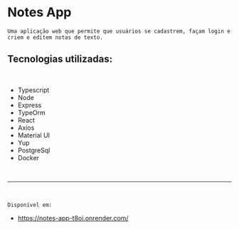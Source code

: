 # Notes App

    Uma aplicação web que permite que usuários se cadastrem, façam login e criem e editem notas de texto.

## Tecnologias utilizadas:

<br>

- Typescript
- Node
- Express
- TypeOrm
- React
- Axios
- Material UI
- Yup
- PostgreSql
- Docker

<br>
<hr>
<br>

    Disponível em:

- <a href='https://notes-app-t8oi.onrender.com/'>https://notes-app-t8oi.onrender.com/</a>
